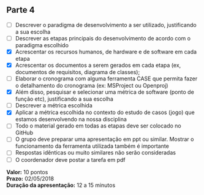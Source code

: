 ## Parte 4

- [ ] Descrever o paradigma de desenvolvimento a ser utilizado, justificando a sua escolha
- [ ] Descrever as etapas principais do desenvolvimento de acordo com o paradigma escolhido
- [x] Acrescentar os recursos humanos, de hardware e de software em cada etapa
- [x] Acrescentar os documentos a serem gerados em cada etapa (ex, documentos de requisitos, diagrama de classes);
- [ ] Elaborar o cronograma com alguma ferramenta CASE que permita fazer o detalhamento do cronograma (ex: MSProject ou Openproj)
- [x] Além disso, pesquisar e selecionar uma métrica de software (ponto de função etc), justificando a sua escolha
- [ ] Descrever a métrica escolhida
- [x] Aplicar a métrica escolhida no contexto do estudo de casos (jogo) que estamos desenvolvendo na nossa disciplina
- [ ] Todo o material gerado em todas as etapas deve ser colocado no GitHub
- [ ] O grupo deve preparar uma apresentação em ppt ou similar. Mostrar o funcionamento da ferramenta utilizada também é importante
- [ ] Respostas idênticas ou muito similares não serão consideradas
- [ ] O coordenador deve postar a tarefa em pdf

**Valor:** 10 pontos  
**Prazo:** 02/05/2018  
**Duração da apresentação:** 12 a 15 minutos  
